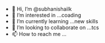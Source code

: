 - 👋 Hi, I’m @subhanishailk
- 👀 I’m interested in ...coading
- 🌱 I’m currently learning ...new skills
- 💞️ I’m looking to collaborate on ...tcs
- 📫 How to reach me ...

<!---
subhanishailk/subhanishailk is a ✨ special ✨ repository because its `README.md` (this file) appears on your GitHub profile.
You can click the Preview link to take a look at your changes.
--->
